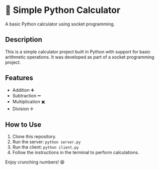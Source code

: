 # 🧮 Simple Python Calculator

A basic Python calculator using socket programming.

## Description
This is a simple calculator project built in Python with support for basic arithmetic operations. It was developed as part of a socket programming project.

## Features
- Addition ➕
- Subtraction ➖
- Multiplication ✖️
- Division ➗

## How to Use
1. Clone this repository.
2. Run the server: `python server.py`
3. Run the client: `python client.py`
4. Follow the instructions in the terminal to perform calculations.

Enjoy crunching numbers! 😄

